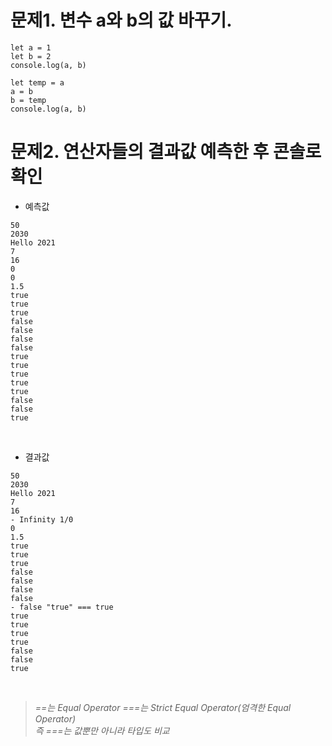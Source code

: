 # 문제1. 변수 a와 b의 값 바꾸기.

```javascript=
let a = 1
let b = 2
console.log(a, b)

let temp = a
a = b
b = temp
console.log(a, b)
```

# 문제2. 연산자들의 결과값 예측한 후 콘솔로 확인

- 예측값
```javascript=
50
2030
Hello 2021
7
16
0
0
1.5
true
true
true
false
false
false
false
true
true
true
true
true
false
false
true
```

<br/>

- 결과값
```javascript=
50
2030
Hello 2021
7
16
- Infinity 1/0
0
1.5
true
true
true
false
false
false
false
- false "true" === true
true
true
true
true
false
false
true
```
<br/>

> *==는 Equal Operator*
*===는 Strict Equal Operator(엄격한 Equal Operator)* <br/>
*즉 ===는 값뿐만 아니라 타입도 비교*
